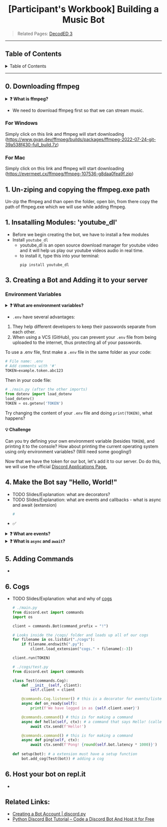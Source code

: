 <h1 align="center">[Participant's Workbook] Building a Music Bot</h1>

> Related Pages: [DecodED 3](./README.md)

---

<h2>Table of Contents</h2>
<details>
<summary>Table of Contents</summary>

- [0. Downloading ffmpeg](#0-create-a-discord-account-and-discord-server)
    - [For Windows](#create-a-discord-account)
    - [For Mac](#create-a-discord-server)
- [1. Installing Modules: `youtube_dl`](#1-create-an-application)
- [2. Setting up the join and leave commands](#2-installing-modules-discordpy-and-python-dotenv)
- [3. Streaming audio to discord](#3-creating-a-bot-and-adding-it-to-your-server)
- [4. Pausing and playing audio](#4-make-the-bot-say-hello-world)
- [5. Sending the Youtube Thumbnail](#5-adding-commands)

</details>

---

## 0. Downloading ffmpeg

<details>
<summary><b>❓ What is ffmpeg?</b></summary>
FFmpeg is a free and open-source software project consisting of a suite of libraries and programs for handling video, audio, and other multimedia files and streams. At its core is the command-line ffmpeg tool itself, designed for processing of video and audio files.


</details>

* We need to download ffmpeg first so that we can stream music.

### For Windows

Simply click on this link and ffmpeg will start
downloading (https://www.gyan.dev/ffmpeg/builds/packages/ffmpeg-2022-07-24-git-39a538f430-full_build.7z)

### For Mac

Simply click on this link and ffmpeg will start downloading (https://evermeet.cx/ffmpeg/ffmpeg-107536-g8daa0fea9f.zip)

## 1. Un-ziping and copying the ffmpeg.exe path

Un-zip the ffmpeg and than open the folder, open bin, from there copy the path of ffmpeg.exe which we will use while
adding ffmpeg.

## 1. Insatalling Modules: 'youtube_dl'

* Before we begin creating the bot, we have to install a few modules
* Install `youtube_dl`
    * youtube_dl is an open source download manager for youtube video and it will help us play our youtube videos audio
      in real time.
    * to install it, type this into your terminal:
      ```
      pip install youtube_dl
      ```

## 3. Creating a Bot and Adding it to your server

### Environment Variables

<details>
<summary><b>❓ What are environment variables?</b></summary>

When a program is run, it may need information from the operating system to configure its behaviour. This might include
the operating system, current running folder, or more important things like passwords to various services (Discord
here!). Basically, environment variables are variables/information about the environment its running on. They are a
useful tool in providing information to your program, which is separate from your code. Developers commonly use `.env`
files to specify these variables.

</details>

* `.env` have several advantages:

1. They help different developers to keep their passwords separate from each other.
1. When using a VCS (GitHub), you can prevent your `.env` file from being uploaded to the internet, thus protecting all
   of your passwords.

To use a .env file, first make a `.env` file in the same folder as your code:

```python
# File name: .env
# Add comments with '#'
TOKEN=example.token.abc123
```

Then in your code file:

  ```python
  # ./main.py (after the other imports)
  from dotenv import load_dotenv
  load_dotenv()
  TOKEN = os.getenv('TOKEN')
  ```

Try changing the content of your `.env` file and doing `print(TOKEN)`, what happens?

#### **💡 Challenge**

Can you try defining your own environment variable (besides `TOKEN`), and printing it to the console? How about printing
the current operating system using only environment variables? (Will need some googling!)

Now that we have the token for our bot, let's add it to our server. Do do this, we will use the
official [Discord Applications Page.](https://discord.com/developers/applications)

## 4. Make the Bot say "Hello, World!"

* TODO Slides/Explanation: what are decorators?
* TODO Slides/Explanation: what are events and callbacks - what is async and await (extension)
  ```python
  # 

  ```
* ✅

<details>
<summary><b>❓ What are events?</b></summary>

Events are exactly as you would think, stuff that happens that we want to know about. Examples would be someone joining
a server, sending a message, or reacting to something.

To 'hook' onto an event, we use a decorator on a function call:

```python
@client.event
async def on_message(message):
  ...
```

The function name tells discord.py what event we're listening to (in this case, messages).

</details>

<details>
<summary><b>❓ What is <code>async</code> and <code>await</code>?</b></summary>

Often in coding, you will need to perform a task, and wait for the response before you can do anything. An example would
be Gmail, the website needs to wait for the mail to send, before telling you it's sent.
Using `async` on a function lets Python know that this task involves waiting for something:

  ```python
  async def send_mail():
    await login()
    await send()
  ```

and `await` tells Python to wait for an `async` function to finish before proceeding:

  ```python
  await send_mail()
  print("Your mail was sent!")
  # As opposed to
  send_mail()
  print("This will be printed immediately")
  ```

In the context of discord.py, we can use `async` on our functions to tell discord.py it's going to do a long-running
task, and `await` to do that task:

  ```python
  async def on_join(self, ctx):
    await ctx.send("Welcome to the server!")
  ```

</details>

## 5. Adding Commands

*

## 6. Cogs

* TODO Slides/Explanation: what and why of [cogs](https://discordpy.readthedocs.io/en/stable/ext/commands/cogs.html)

  ```python
  # ./main.py
  from discord.ext import commands
  import os

  client = commands.Bot(command_prefix = "!")

  # Looks inside the /cogs/ folder and loads up all of our cogs
  for filename in os.listdir("./cogs"):
      if filename.endswith(".py"):
          client.load_extension("cogs." + filename[:-3])

  client.run(TOKEN)
  ```

  ```python
  # ./cogs/test.py
  from discord.ext import commands

  class Test(commands.Cog):
      def __init__(self, client):
          self.client = client

      @commands.Cog.listener() # this is a decorator for events/listeners
      async def on_ready(self):
          print(f'We have logged in as {self.client.user}')

      @commands.command() # this is for making a command
      async def hello(self, ctx): # a command that says Hello! (called using !hello)
          await ctx.send(f'Hello!')

      @commands.command() # this is for making a command
      async def ping(self, ctx):
          await ctx.send(f'Pong! {round(self.bot.latency * 1000)}')
          
  def setup(bot): # a extension must have a setup function
      bot.add_cog(Test(bot)) # adding a cog
  ```

## 6. Host your bot on repl.it

*

## Related Links:

* [Creating a Bot Account | discord.py](https://discordpy.readthedocs.io/en/stable/discord.html)
* [Python Discord Bot Tutorial – Code a Discord Bot And Host it for Free](https://www.freecodecamp.org/news/create-a-discord-bot-with-python/)
